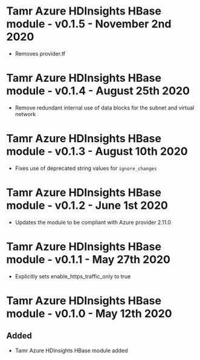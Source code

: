 # Tamr Azure HDInsights HBase module - v0.1.5 - November 2nd 2020
* Removes provider.tf
# Tamr Azure HDInsights HBase module - v0.1.4 - August 25th 2020
* Remove redundant internal use of data blocks for the subnet and virtual network
# Tamr Azure HDInsights HBase module - v0.1.3 - August 10th 2020
* Fixes use of deprecated string values for `ignore_changes`
# Tamr Azure HDInsights HBase module - v0.1.2 - June 1st 2020
* Updates the module to be compliant with Azure provider 2.11.0
# Tamr Azure HDInsights HBase module - v0.1.1 - May 27th 2020
* Explicitly sets enable_https_traffic_only to true
# Tamr Azure HDInsights HBase module - v0.1.0 - May 12th 2020
## Added
* Tamr Azure HDInsights HBase module added
